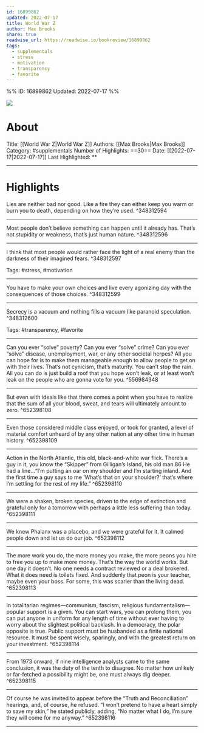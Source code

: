 ```yaml
---
id: 16899862
updated: 2022-07-17
title: World War Z
author: Max Brooks
share: true
readwise_url: https://readwise.io/bookreview/16899862
tags:
  - supplementals
  - stress
  - motivation
  - transparency
  - favorite
---
```


%%
ID: 16899862
Updated: 2022-07-17
%%

![]( https://images-na.ssl-images-amazon.com/images/I/51QTf-0eQWL._SL500_.jpg)

# About
Title: [[World War Z|World War Z]]
Authors: [[Max Brooks|Max Brooks]]
Category: #supplementals
Number of Highlights: ==30==
Date: [[2022-07-17|2022-07-17]]
Last Highlighted: **

---

# Highlights

Lies are neither bad nor good. Like a fire they can either keep you warm or burn you to death, depending on how they’re used. ^348312594

---
Most people don’t believe something can happen until it already has. That’s not stupidity or weakness, that’s just human nature. ^348312596

---
I think that most people would rather face the light of a real enemy than the darkness of their imagined fears. ^348312597

Tags: #stress, #motivation

---
You have to make your own choices and live every agonizing day with the consequences of those choices. ^348312599

---
Secrecy is a vacuum and nothing fills a vacuum like paranoid speculation. ^348312600

Tags: #transparency, #favorite

---
Can you ever “solve” poverty? Can you ever “solve” crime? Can you ever “solve” disease, unemployment, war, or any other societal herpes? All you can hope for is to make them manageable enough to allow people to get on with their lives. That’s not cynicism, that’s maturity. You can’t stop the rain. All you can do is just build a roof that you hope won’t leak, or at least won’t leak on the people who are gonna vote for you. ^556984348

---
But even with ideals like that there comes a point when you have to realize that the sum of all your blood, sweat, and tears will ultimately amount to zero. ^652398108

---
Even those considered middle class enjoyed, or took for granted, a level of material comfort unheard of by any other nation at any other time in human history. ^652398109

---
Action in the North Atlantic, this old, black-and-white war flick. There’s a guy in it, you know the “Skipper” from Gilligan’s Island, his old man.86 He had a line…“I’m putting an oar on my shoulder and I’m starting inland. And the first time a guy says to me ‘What’s that on your shoulder?’ that’s where I’m settling for the rest of my life.” ^652398110

---
We were a shaken, broken species, driven to the edge of extinction and grateful only for a tomorrow with perhaps a little less suffering than today. ^652398111

---
We knew Phalanx was a placebo, and we were grateful for it. It calmed people down and let us do our job. ^652398112

---
The more work you do, the more money you make, the more peons you hire to free you up to make more money. That’s the way the world works. But one day it doesn’t. No one needs a contract reviewed or a deal brokered. What it does need is toilets fixed. And suddenly that peon is your teacher, maybe even your boss. For some, this was scarier than the living dead. ^652398113

---
In totalitarian regimes—communism, fascism, religious fundamentalism—popular support is a given. You can start wars, you can prolong them, you can put anyone in uniform for any length of time without ever having to worry about the slightest political backlash. In a democracy, the polar opposite is true. Public support must be husbanded as a finite national resource. It must be spent wisely, sparingly, and with the greatest return on your investment. ^652398114

---
From 1973 onward, if nine intelligence analysts came to the same conclusion, it was the duty of the tenth to disagree. No matter how unlikely or far-fetched a possibility might be, one must always dig deeper. ^652398115

---
Of course he was invited to appear before the “Truth and Reconciliation” hearings, and, of course, he refused. “I won’t pretend to have a heart simply to save my skin,” he stated publicly, adding, “No matter what I do, I’m sure they will come for me anyway.” ^652398116

---